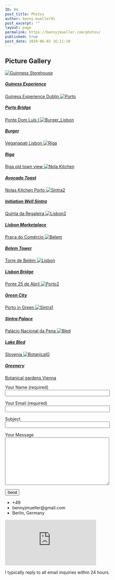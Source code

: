 ```yaml
---
ID: 94
post_title: Photos
author: benny.mueller91
post_excerpt: ""
layout: page
permalink: https://bennyjmueller.com/photos/
published: true
post_date: 2020-06-03 16:11:19
---
```

<h2>Picture Gallery</h2>		
		<a href="https://bennyjmueller.com/wp-content/uploads/2020/06/me_Guiness_shopped_compressed-scaled.jpg" data-elementor-open-lightbox="yes" data-elementor-lightbox-slideshow="4018527">
				<img src="https://bennyjmueller.com/wp-content/uploads/2020/06/me_Guiness_shopped_compressed-scaled.jpg" data-width="2560" data-height="1302" alt="Guinness Storehouse">			
					<h5>Guiness Experience</h5>Guiness Experience Dublin
		</a>
		<a href="https://bennyjmueller.com/wp-content/uploads/2020/06/Porto-scaled.jpg" data-elementor-open-lightbox="yes" data-elementor-lightbox-slideshow="4018527">
				<img src="https://bennyjmueller.com/wp-content/uploads/2020/06/Porto-scaled.jpg" data-width="2560" data-height="1280" alt="Porto">			
					<h5>Porto Bridge</h5>Ponte Dom Luís I
		</a>
		<a href="https://bennyjmueller.com/wp-content/uploads/2020/06/Burger_Lisbon-scaled.jpg" data-elementor-open-lightbox="yes" data-elementor-lightbox-slideshow="4018527">
				<img src="https://bennyjmueller.com/wp-content/uploads/2020/06/Burger_Lisbon-scaled.jpg" data-width="1607" data-height="2560" alt="Burger_Lisbon">			
					<h5>Burger</h5>Veganapati Lisbon
		</a>
		<a href="https://bennyjmueller.com/wp-content/uploads/2020/06/Me_Riga_shopped_compressed.jpg" data-elementor-open-lightbox="yes" data-elementor-lightbox-slideshow="4018527">
				<img src="https://bennyjmueller.com/wp-content/uploads/2020/06/Me_Riga_shopped_compressed.jpg" data-width="0" data-height="0" alt="Riga">			
					<h5>Riga</h5>Riga old town view
		</a>
		<a href="https://bennyjmueller.com/wp-content/uploads/2020/06/Nola-scaled.jpg" data-elementor-open-lightbox="yes" data-elementor-lightbox-slideshow="4018527">
				<img src="https://bennyjmueller.com/wp-content/uploads/2020/06/Nola-scaled.jpg" data-width="2560" data-height="1280" alt="Nola Kitchen">			
					<h5>Avocado Toast</h5>Nolas Kitchen Porto
		</a>
		<a href="https://bennyjmueller.com/wp-content/uploads/2020/06/Sintra2-scaled.jpg" data-elementor-open-lightbox="yes" data-elementor-lightbox-slideshow="4018527">
				<img src="https://bennyjmueller.com/wp-content/uploads/2020/06/Sintra2-scaled.jpg" data-width="1280" data-height="2560" alt="Sintra2">			
					<h5>Initiation Well Sintra</h5>Quinta da Regaleira
		</a>
		<a href="https://bennyjmueller.com/wp-content/uploads/2020/06/Lisbon2-scaled.jpg" data-elementor-open-lightbox="yes" data-elementor-lightbox-slideshow="4018527">
				<img src="https://bennyjmueller.com/wp-content/uploads/2020/06/Lisbon2-scaled.jpg" data-width="2560" data-height="1280" alt="Lisbon2">			
					<h5>Lisbon Marketplace</h5>Praça do Comércio
		</a>
		<a href="https://bennyjmueller.com/wp-content/uploads/2020/06/Belem-scaled.jpg" data-elementor-open-lightbox="yes" data-elementor-lightbox-slideshow="4018527">
				<img src="https://bennyjmueller.com/wp-content/uploads/2020/06/Belem-scaled.jpg" data-width="2560" data-height="1280" alt="Belem">			
					<h5>Belem Tower</h5>Torre de Belém
		</a>
		<a href="https://bennyjmueller.com/wp-content/uploads/2020/06/Lisbon-scaled.jpg" data-elementor-open-lightbox="yes" data-elementor-lightbox-slideshow="4018527">
				<img src="https://bennyjmueller.com/wp-content/uploads/2020/06/Lisbon-scaled.jpg" data-width="2560" data-height="1280" alt="Lisbon">			
					<h5>Lisbon Bridge</h5>Ponte 25 de Abril
		</a>
		<a href="https://bennyjmueller.com/wp-content/uploads/2020/06/Porto2-scaled.jpg" data-elementor-open-lightbox="yes" data-elementor-lightbox-slideshow="4018527">
				<img src="https://bennyjmueller.com/wp-content/uploads/2020/06/Porto2-scaled.jpg" data-width="2560" data-height="1280" alt="Porto2">			
					<h5>Green City</h5>Porto in Green
		</a>
		<a href="https://bennyjmueller.com/wp-content/uploads/2020/06/Sintra1.jpg" data-elementor-open-lightbox="yes" data-elementor-lightbox-slideshow="4018527">
				<img src="https://bennyjmueller.com/wp-content/uploads/2020/06/Sintra1.jpg" data-width="0" data-height="0" alt="Sintra1">			
					<h5>Sintra Palace</h5>Palácio Nacional da Pena
		</a>
		<a href="https://bennyjmueller.com/wp-content/uploads/2020/06/Bled-scaled.jpg" data-elementor-open-lightbox="yes" data-elementor-lightbox-slideshow="4018527">
				<img src="https://bennyjmueller.com/wp-content/uploads/2020/06/Bled-scaled.jpg" data-width="2560" data-height="1280" alt="Bled">			
					<h5>Lake Bled</h5>Slovenia
		</a>
		<a href="https://bennyjmueller.com/wp-content/uploads/2020/06/BotanicalG-scaled.jpg" data-elementor-open-lightbox="yes" data-elementor-lightbox-slideshow="4018527">
				<img src="https://bennyjmueller.com/wp-content/uploads/2020/06/BotanicalG-scaled.jpg" data-width="1737" data-height="2560" alt="BotanicalG">			
					<h5>Greenery</h5>Botanical gardens Vienna
		</a>
<form action="/wp-admin/admin-ajax.php#wpcf7-f62-o1" method="post" novalidate="novalidate">
<input type="hidden" name="_wpcf7" value="62" />
<input type="hidden" name="_wpcf7_version" value="5.1.9" />
<input type="hidden" name="_wpcf7_locale" value="en_US" />
<input type="hidden" name="_wpcf7_unit_tag" value="wpcf7-f62-o1" />
<input type="hidden" name="_wpcf7_container_post" value="0" />
<p><label> Your Name (required)<br />
    <input type="text" name="your-name" value="" size="40" aria-required="true" aria-invalid="false" /> </label></p>
<p><label> Your Email (required)<br />
    <input type="email" name="your-email" value="" size="40" aria-required="true" aria-invalid="false" /> </label></p>
<p><label> Subject<br />
    <input type="text" name="your-subject" value="" size="40" aria-invalid="false" /> </label></p>
<p><label> Your Message<br />
    <textarea name="your-message" cols="40" rows="10" aria-invalid="false"></textarea> </label></p>
<p><input type="submit" value="Send" /></p>
</form>            
					<ul>
							<li >
										+49
									</li>
								<li >
										bennyjmueller@gmail.com
									</li>
								<li >
										Berlin, Germany
									</li>
						</ul>
			<iframe frameborder="0" scrolling="no" marginheight="0" marginwidth="0" src="https://maps.google.com/maps?q=Berlin%2C%20Germany&amp;t=m&amp;z=10&amp;output=embed&amp;iwloc=near" aria-label="Berlin, Germany"></iframe>		
			<p>I typically reply to all email inquiries within 24 hours.</p>